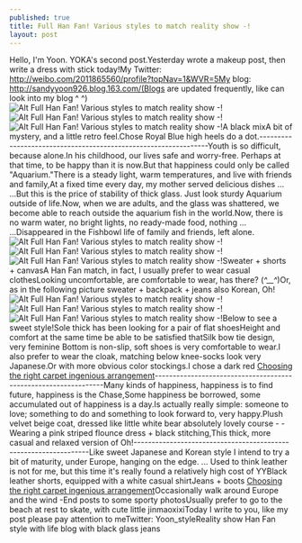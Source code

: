 ```yaml
---
published: true
title: Full Han Fan! Various styles to match reality show -!
layout: post
---
```

Hello, I\'m Yoon. YOKA\'s second post.Yesterday wrote a makeup post, then write a dress with stick today!My Twitter: http://weibo.com/2011865560/profile?topNav=1&WVR=5My blog: http://sandyyoon926.blog.163.com/(Blogs are updated frequently, like can look into my blog ^ ^)![Alt Full Han Fan! Various styles to match reality show -!](http://focalstyle.files.wordpress.com/2016/04/783ff1c3.jpeg)![Alt Full Han Fan! Various styles to match reality show -!](http://focalstyle.files.wordpress.com/2016/04/78394ad9.jpeg)![Alt Full Han Fan! Various styles to match reality show -!](http://focalstyle.files.wordpress.com/2016/04/783fc280.jpeg)A black mixA bit of mystery, and a little retro feel.Chose Royal Blue high heels do a dot.----------------------------------------------------------------Youth is so difficult, because alone.In his childhood, our lives safe and worry-free. Perhaps at that time, to be happy than it is now.But that happiness could only be called \"Aquarium.\"There is a steady light, warm temperatures, and live with friends and family,At a fixed time every day, my mother served delicious dishes ... ...But this is the price of stability of thick glass. Just look sturdy Aquarium outside of life.Now, when we are adults, and the glass was shattered, we become able to reach outside the aquarium fish in the world.Now, there is no warm water, no bright lights, no ready-made food, nothing ... ...Disappeared in the Fishbowl life of family and friends, left alone.![Alt Full Han Fan! Various styles to match reality show -!](http://focalstyle.files.wordpress.com/2016/04/78374208.jpeg)![Alt Full Han Fan! Various styles to match reality show -!](http://focalstyle.files.wordpress.com/2016/04/783cfc1b.jpeg)![Alt Full Han Fan! Various styles to match reality show -!](http://focalstyle.files.wordpress.com/2016/04/783fb2fd.jpeg)Sweater + shorts + canvasA Han Fan match, in fact, I usually prefer to wear casual clothesLooking uncomfortable, are comfortable to wear, has there? (*^__^*)Or, as in the following picture sweater + backpack + jeans also Korean, Oh!![Alt Full Han Fan! Various styles to match reality show -!](http://focalstyle.files.wordpress.com/2016/04/783894c4.jpeg)![Alt Full Han Fan! Various styles to match reality show -!](http://focalstyle.files.wordpress.com/2016/04/78383ffd.jpeg)![Alt Full Han Fan! Various styles to match reality show -!](http://focalstyle.files.wordpress.com/2016/04/783eb863.jpeg)Below to see a sweet style!Sole thick has been looking for a pair of flat shoesHeight and comfort at the same time be able to be satisfied thatSilk bow tie design, very feminine Bottom is non-slip, soft shoes is very comfortable to wear.I also prefer to wear the cloak, matching below knee-socks look very Japanese.Or with more obvious color stockings.I chose a dark red [Choosing the right carpet ingenious arrangement](http://macbook-case.tumblr.com/post/138342357141/choosing-the-right-carpet-ingenious-arrangement-of)----------------------------------------------------------------Many kinds of happiness, happiness is to find future, happiness is the Chase,Some happiness be borrowed, some accumulated out of happiness is a day.Is actually really simple: someone to love; something to do and something to look forward to, very happy.Plush velvet beige coat, dressed like little white bear absolutely lovely course - -Wearing a pink striped flounce dress + black stitching,This thick, more casual and relaxed version of Oh!-----------------------------------------------------------------Like sweet Japanese and Korean style I intend to try a bit of maturity, under Europe, hanging on the edge. ... Used to think leather is not for me, but this time it\'s really found a relatively high cost of YYBlack leather shorts, equipped with a white casual shirtJeans + boots [Choosing the right carpet ingenious arrangement](http://macbook-case.tumblr.com/post/138342357141/choosing-the-right-carpet-ingenious-arrangement-of)Occasionally walk around Europe and the wind -End posts to some sporty photosUsually prefer to go to the beach at rest to skate, with cute little jinmaoxixiToday I write to you, like my post please pay attention to meTwitter: Yoon_styleReality show Han Fan style with life blog with black glass jeans